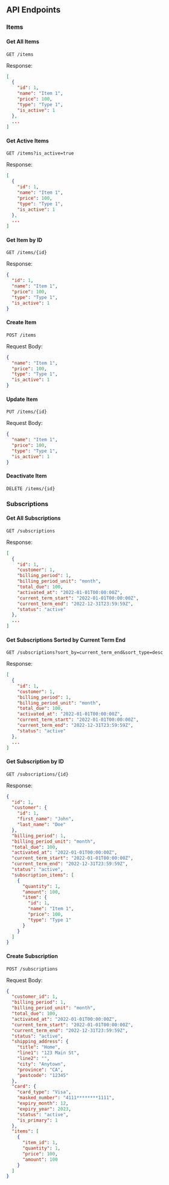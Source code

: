 ## API Endpoints

### Items

#### Get All Items

```
GET /items
```

Response:

```json
[
  {
    "id": 1,
    "name": "Item 1",
    "price": 100,
    "type": "Type 1",
    "is_active": 1
  },
  ...
]
```

#### Get Active Items

```
GET /items?is_active=true
```

Response:

```json
[
  {
    "id": 1,
    "name": "Item 1",
    "price": 100,
    "type": "Type 1",
    "is_active": 1
  },
  ...
]
```

#### Get Item by ID

```
GET /items/{id}
```

Response:

```json
{
  "id": 1,
  "name": "Item 1",
  "price": 100,
  "type": "Type 1",
  "is_active": 1
}
```

#### Create Item

```
POST /items
```

Request Body:

```json
{
  "name": "Item 1",
  "price": 100,
  "type": "Type 1",
  "is_active": 1
}
```

#### Update Item

```
PUT /items/{id}
```

Request Body:

```json
{
  "name": "Item 1",
  "price": 100,
  "type": "Type 1",
  "is_active": 1
}
```

#### Deactivate Item

```
DELETE /items/{id}
```

### Subscriptions

#### Get All Subscriptions

```
GET /subscriptions
```

Response:

```json
[
  {
    "id": 1,
    "customer": 1,
    "billing_period": 1,
    "billing_period_unit": "month",
    "total_due": 100,
    "activated_at": "2022-01-01T00:00:00Z",
    "current_term_start": "2022-01-01T00:00:00Z",
    "current_term_end": "2022-12-31T23:59:59Z",
    "status": "active"
  },
  ...
]
```

#### Get Subscriptions Sorted by Current Term End

```
GET /subscriptions?sort_by=current_term_end&sort_type=desc
```

Response:

```json
[
  {
    "id": 1,
    "customer": 1,
    "billing_period": 1,
    "billing_period_unit": "month",
    "total_due": 100,
    "activated_at": "2022-01-01T00:00:00Z",
    "current_term_start": "2022-01-01T00:00:00Z",
    "current_term_end": "2022-12-31T23:59:59Z",
    "status": "active"
  },
  ...
]
```

#### Get Subscription by ID

```
GET /subscriptions/{id}
```

Response:

```json
{
  "id": 1,
  "customer": {
    "id": 1,
    "first_name": "John",
    "last_name": "Doe"
  },
  "billing_period": 1,
  "billing_period_unit": "month",
  "total_due": 100,
  "activated_at": "2022-01-01T00:00:00Z",
  "current_term_start": "2022-01-01T00:00:00Z",
  "current_term_end": "2022-12-31T23:59:59Z",
  "status": "active",
  "subscription_items": [
    {
      "quantity": 1,
      "amount": 100,
      "item": {
        "id": 1,
        "name": "Item 1",
        "price": 100,
        "type": "Type 1"
      }
    }
  ]
}
```

#### Create Subscription

```
POST /subscriptions
```

Request Body:

```json
{
  "customer_id": 1,
  "billing_period": 1,
  "billing_period_unit": "month",
  "total_due": 100,
  "activated_at": "2022-01-01T00:00:00Z",
  "current_term_start": "2022-01-01T00:00:00Z",
  "current_term_end": "2022-12-31T23:59:59Z",
  "status": "active",
  "shipping_address": {
    "title": "Home",
    "line1": "123 Main St",
    "line2": "",
    "city": "Anytown",
    "province": "CA",
    "postcode": "12345"
  },
  "card": {
    "card_type": "Visa",
    "masked_number": "4111********1111",
    "expiry_month": 12,
    "expiry_year": 2023,
    "status": "active",
    "is_primary": 1
  },
  "items": [
    {
      "item_id": 1,
      "quantity": 1,
      "price": 100,
      "amount": 100
    }
  ]
}
```
